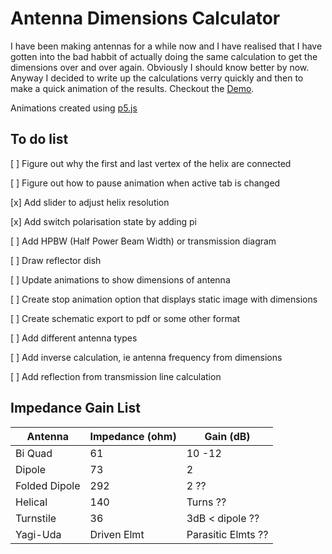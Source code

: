 # Antenna Dimensions Calculator

I have been making antennas for a while now and I have realised that I have gotten into the bad habbit of actually doing the same calculation to get the dimensions over and over again.  Obviously I should know better by now.  Anyway I decided to write up the calculations verry quickly and then to make a quick animation of the results. Checkout the [Demo](https://omareq.github.io/antenna-calculator/).

Animations created using [p5.js](https://p5js.org/)

## To do list

[ ] Figure out why the first and last vertex of the helix are connected

[ ]	Figure out how to pause animation when active tab is changed

[x]	Add slider to adjust helix resolution

[x]	Add switch polarisation state by adding pi

[ ]	Add HPBW (Half Power Beam Width) or transmission diagram

[ ]	Draw reflector dish

[ ]	Update animations to show dimensions of antenna

[ ]	Create stop animation option that displays static image with dimensions

[ ]	Create schematic export to pdf or some other format

[ ]	Add different antenna types

[ ]	Add inverse calculation, ie antenna frequency from dimensions

[ ] Add reflection from transmission line calculation
## Impedance Gain List

| Antenna        | Impedance (ohm) | Gain (dB)          |
|----------------|-----------------|--------------------|
| Bi Quad        | 61              | 10 -12             |
| Dipole         | 73              | 2                  |
| Folded Dipole  | 292             | 2 ??               |
| Helical        | 140             | Turns ??           |
| Turnstile      | 36              | 3dB < dipole ??    |
| Yagi-Uda       | Driven Elmt     | Parasitic Elmts ?? |
